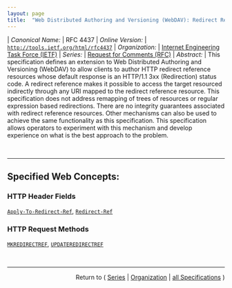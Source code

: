 ```yaml
---
layout: page
title:  "Web Distributed Authoring and Versioning (WebDAV): Redirect Reference Resources"
---
```


| *Canonical Name:* | RFC 4437
| *Online Version:* | [`http://tools.ietf.org/html/rfc4437`](http://tools.ietf.org/html/rfc4437)
| *Organization:* | [Internet Engineering Task Force (IETF)](..  "List of specification series by this organization")
| *Series:* | [Request for Comments (RFC)](.  "List of specifications in this series")
| *Abstract:* | This specification defines an extension to Web Distributed Authoring and Versioning (WebDAV) to allow clients to author HTTP redirect reference resources whose default response is an HTTP/1.1 3xx (Redirection) status code. A redirect reference makes it possible to access the target resourced indirectly through any URI mapped to the redirect reference resource. This specification does not address remapping of trees of resources or regular expression based redirections. There are no integrity guarantees associated with redirect reference resources. Other mechanisms can also be used to achieve the same functionality as this specification. This specification allows operators to experiment with this mechanism and develop experience on what is the best approach to the problem.

<br/>
<hr/>

## Specified Web Concepts:

### HTTP Header Fields

[`Apply-To-Redirect-Ref`](/concepts/http-header/Apply-To-Redirect-Ref "The optional Apply-To-Redirect-Ref header can be used on any request to a redirect reference resource. When it is present and set to &#34;T&#34;, the request MUST be applied to the reference resource itself, and a 3xx response MUST NOT be returned."), [`Redirect-Ref`](/concepts/http-header/Redirect-Ref "The Redirect-Ref header is used in all 3xx responses from redirect reference resources. The value is the link target as specified during redirect reference resource creation.")

### HTTP Request Methods

[`MKREDIRECTREF`](/concepts/http-method/MKREDIRECTREF "The MKREDIRECTREF method requests the creation of a redirect reference resource."), [`UPDATEREDIRECTREF`](/concepts/http-method/UPDATEREDIRECTREF "The UPDATEREDIRECTREF method requests the update of a redirect reference resource.")



<br/>
<hr/>

<p style="text-align: right">Return to ( <a href="./">Series</a> | <a href="../">Organization</a> | <a href="../../">all Specifications</a> )</p>